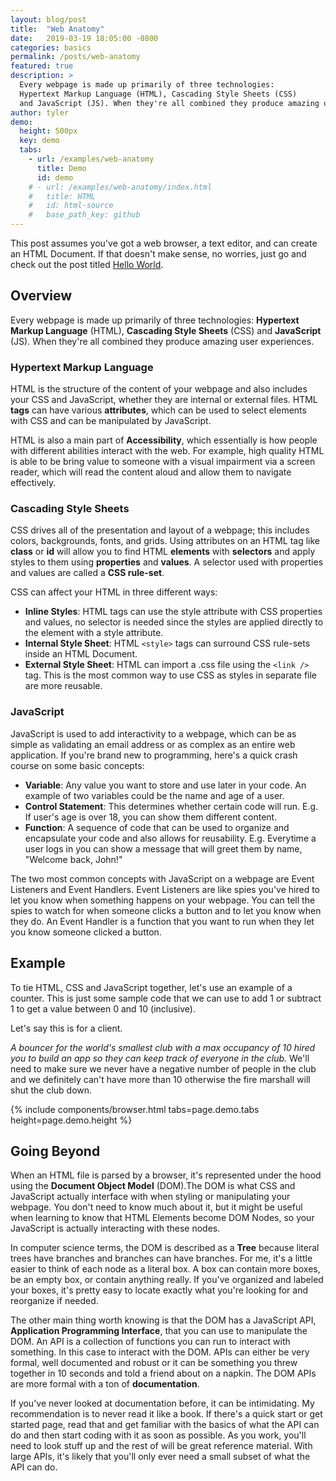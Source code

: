 ```yaml
---
layout: blog/post
title:  "Web Anatomy"
date:   2019-03-19 18:05:00 -0800
categories: basics
permalink: /posts/web-anatomy
featured: true
description: >
  Every webpage is made up primarily of three technologies:
  Hypertext Markup Language (HTML), Cascading Style Sheets (CSS)
  and JavaScript (JS). When they're all combined they produce amazing user experiences.
author: tyler
demo:
  height: 500px
  key: demo
  tabs:
    - url: /examples/web-anatomy
      title: Demo
      id: demo
    # - url: /examples/web-anatomy/index.html
    #   title: HTML
    #   id: html-source
    #   base_path_key: github
---
```


This post assumes you've got a web browser, a text editor, and can create an HTML Document. If that doesn't make sense, no worries, just go and check out the post titled [Hello World](/posts/hello-world).

## Overview
Every webpage is made up primarily of three technologies: **Hypertext Markup Language** (HTML), **Cascading Style Sheets** (CSS) and **JavaScript** (JS). When they're all combined they produce amazing user experiences.

### Hypertext Markup Language
HTML is the structure of the content of your webpage and also includes your CSS and JavaScript, whether they are internal or external files. HTML **tags** can have various **attributes**, which can be used to select elements with CSS and can be manipulated by JavaScript.

HTML is also a main part of **Accessibility**, which essentially is how people with different abilities interact with the web. For example, high quality HTML is able to be bring value to someone with a visual impairment via a screen reader, which will read the content aloud and allow them to navigate effectively.

### Cascading Style Sheets
CSS drives all of the presentation and layout of a webpage; this includes colors, backgrounds, fonts, and grids. Using attributes on an HTML tag like **class** or **id** will allow you to find HTML **elements** with **selectors**  and apply styles to them using **properties** and **values**. A selector used with properties and values are called a **CSS rule-set**.

CSS can affect your HTML in three different ways:

* **Inline Styles**: HTML tags can use the style attribute with CSS properties and values, no selector is needed since the styles are applied directly to the element with a style attribute.
* **Internal Style Sheet**: HTML `<style>` tags can surround CSS rule-sets inside an HTML Document.
* **External Style Sheet**: HTML can import  a .css file using the `<link />` tag. This is the most common way to use CSS as styles in separate file are more reusable.

### JavaScript
JavaScript is used to add interactivity to a webpage, which can be as simple as validating an email address or as complex as an entire web application. If you're brand new to programming, here's a quick crash course on some basic concepts:

* **Variable**: Any value you want to store and use later in your code. An example of two variables could be the name and age of a user.
* **Control Statement**: This determines whether certain code will run. E.g. If user's age is over 18, you can show them different content.
* **Function**: A sequence of code that can be used to organize and encapsulate your code and also allows for reusability. E.g. Everytime a user logs in you can show a message that will greet them by name, "Welcome back, John!"

The two most common concepts with JavaScript on a webpage are Event Listeners and Event Handlers. Event Listeners are like spies you've hired to let you know when something happens on your webpage. You can tell the spies to watch for when someone clicks a button and to let you know when they do. An Event Handler is a function that you want to run when they let you know someone clicked a button.

## Example
To tie HTML, CSS and JavaScript together, let's use an example of a counter. This is just some sample code that we can use to add 1 or subtract 1 to get a value between 0 and 10 (inclusive). 

Let's say this is for a client. 

_A bouncer for the world's smallest club with a max occupancy of 10 hired you to build an app so they can keep track of everyone in the club._ We'll need to make sure we never have a negative number of people in the club and we definitely can't have more than 10 otherwise the fire marshall will shut the club down.

{% 
  include components/browser.html
  tabs=page.demo.tabs
  height=page.demo.height
%}

## Going Beyond
When an HTML file is parsed by a browser, it's represented under the hood using the **Document Object Model** (DOM).The DOM is what CSS and JavaScript actually interface with when styling or manipulating your webpage. You don't need to know much about it, but it might be useful when learning to know that HTML Elements become DOM Nodes, so your JavaScript is actually interacting with these nodes.

In computer science terms, the DOM is described as a **Tree** because literal trees have branches and branches can have branches. For me, it's a little easier to think of each node as a literal box. A box can contain more boxes, be an empty box, or contain anything really. If you've organized and labeled your boxes, it's pretty easy to locate exactly what you're looking for and reorganize if needed.

The other main thing worth knowing is that the DOM has a JavaScript API, **Application Programming Interface**, that you can use to manipulate the DOM. An API is a collection of functions you can run to interact with something. In this case to interact with the DOM. APIs can either be very formal, well documented and robust or it can be something you threw together in 10 seconds and told a friend about on a napkin. The DOM APIs are more formal with a ton of **documentation**.

If you've never looked at documentation before, it can be intimidating. My recommendation is to never read it like a book. If there's a quick start or get started page, read that and get familiar with the basics of what the API can do and then start coding with it as soon as possible. As you work, you'll need to look stuff up and the rest of will be great reference material. With large APIs, it's likely that you'll only ever need a small subset of what the API can do.
